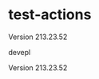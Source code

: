 # test-actions
<!--GAMFC-->Version 213.23.52<!--GAMFC-END-->

devepl

<!--GAMFC-->Version 213.23.52<!--GAMFC-END-->
